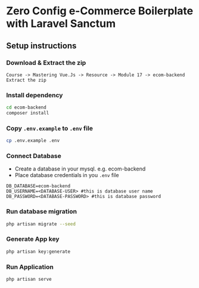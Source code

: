 # Zero Config e-Commerce Boilerplate with Laravel Sanctum
## Setup instructions
### Download & Extract the zip
```
Course -> Mastering Vue.Js -> Resource -> Module 17 -> ecom-backend
Extract the zip
```
### Install dependency
```bash
cd ecom-backend
composer install
```
### Copy `.env.example` to `.env` file
```bash
cp .env.example .env
```
### Connect Database
- Create a database in your mysql. e.g. ecom-backend
- Place database credentials in you `.env` file
```env
DB_DATABASE=ecom-backend
DB_USERNAME=<DATABASE-USER> #this is database user name
DB_PASSWORD=<DATABASE-PASSWORD> #this is database password
```
### Run database migration
```bash
php artisan migrate --seed
```
### Generate App key
```bash
php artisan key:generate
```
### Run Application
```bash
php artisan serve
```